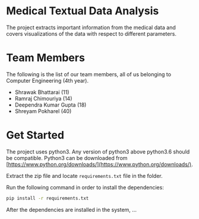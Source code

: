 # Medical Textual Data Analysis

The project extracts important information from the medical data and covers visualizations of the data with respect to different parameters.

# Team Members

The following is the list of our team members, all of us belonging to Computer Engineering (4th year).

- Shrawak Bhattarai (11)
- Ramraj Chimouriya (14)
- Deependra Kumar Gupta (18)
- Shreyam Pokharel (40)

# Get Started

The project uses python3. Any version of python3 above python3.6 should be compatible. Python3 can be downloaded from [https://www.python.org/downloads/](https://www.python.org/downloads/).

Extract the zip file and locate `requirements.txt` file in the folder.

Run the following command in order to install the dependencies:

```bash
pip install -r requirements.txt
```

After the dependencies are installed in the system, ...
